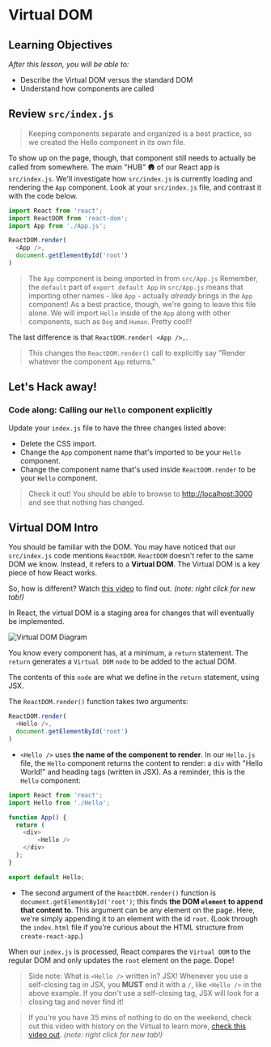# Virtual DOM

## Learning Objectives

_After this lesson, you will be able to:_

* Describe the Virtual DOM versus the standard DOM
* Understand how components are called

## Review `src/index.js`

> Keeping components separate and organized is a best practice, so we created the Hello component in its own file.

To show up on the page, though, that component still needs to actually be called from somewhere. The main "HUB" 🛖 of our React app is `src/index.js`. We'll investigate how `src/index.js` is currently loading and rendering the `App` component. Look at your `src/index.js` file, and contrast it with the code below.

```javascript
import React from 'react';
import ReactDOM from 'react-dom';
import App from './App.js';

ReactDOM.render(
  <App />,
  document.getElementById('root')
)
```


> The `App` component is being imported in from `src/App.js` Remember, the `default` part of `export default App` in `src/App.js` means that importing other names - like `App` - actually _already_ brings in the `App` component! As a best practice, though, we're going to leave this file alone. We will import `Hello` inside of the `App` along with other components, such as `Dog` and `Human`. Pretty cool!!

The last difference is that `ReactDOM.render( <App />,`.

> This changes the `ReactDOM.render()` call to explicitly say "Render whatever the component `App` returns."

## Let's Hack away!

### Code along: Calling our `Hello` component explicitly

Update your `index.js` file to have the three changes listed above:

* Delete the CSS import.
* Change the `App` component name that's imported to be your `Hello` component.
* Change the component name that's used inside `ReactDOM.render` to be your `Hello` component.

> Check it out! You should be able to browse to [http://localhost:3000](http://localhost:3000) and see that nothing has changed.

## Virtual DOM Intro

You should be familiar with the DOM. You may have noticed that our `src/index.js` code mentions `ReactDOM`. `ReactDOM` doesn't refer to the same DOM we know. Instead, it refers to a **Virtual DOM**. The Virtual DOM is a key piece of how React works.

So, how is different? Watch [this video](https://generalassembly.wistia.com/medias/v5qyqsir0s) to find out. _\(note: right click for new tab!\)_

In React, the virtual DOM is a staging area for changes that will eventually be implemented.

![Virtual DOM Diagram](https://docs.google.com/drawings/d/11ugBTwDkqn6p2n5Fkps1p3Elp8ZToIRzXzvM4LJMYaU/pub?w=543&h=229)

You know every component has, at a minimum, a `return` statement. The `return` generates a `Virtual DOM` `node` to be added to the actual DOM.

The contents of this `node` are what we define in the `return` statement, using JSX.

The `ReactDOM.render()` function takes two arguments:

```javascript
ReactDOM.render(
  <Hello />,
  document.getElementById('root')
)
```

* `<Hello />` uses **the name of the component to render**. In our `Hello.js` file, the `Hello` component returns the content to render:  a `div` with "Hello World!" and heading tags \(written in JSX\). As a reminder, this is the `Hello` component:

```javascript
import React from 'react';
import Hello from './Hello';

function App() {
  return (
    <div>
        <Hello />
    </div>
  );
}

export default Hello;
```

* The second argument of the `ReactDOM.render()` function is `document.getElementById('root')`; this finds **the DOM `element` to append that content to**. This argument can be any element on the page. Here, we're simply appending it to an element with the id `root`.  \(Look through the `index.html` file if you're curious about the HTML structure from `create-react-app`.\)

When our `index.js` is processed, React compares the `Virtual DOM` to the regular DOM and only updates the `root` element on the page. Dope!

> Side note: What is `<Hello />` written in? JSX! Whenever you use a self-closing tag in JSX, you **MUST** end it with a `/`, like `<Hello />` in the above example. If you don't use a self-closing tag, JSX will look for a closing tag and never find it!

> If you're you have 35 mins of nothing to do on the weekend, check out this video with history on the Virtual to learn more, [check this video out](https://www.youtube.com/watch?v=-DX3vJiqxm4). _\(note: right click for new tab!\)_